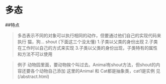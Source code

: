 多态
=================

##特点
>多态表示不同的对象可以执行相同的动作，但要通过他们自己的实现代码来执行
          猫，狗...         shout
(下面这三个没太懂)
1.子类以父类的身份出现
2.子类在工作时以自己的方式来实现
3.子类以父类的身份出现，子类特有的属性和方法不可以使用

>例子
动物园里面，要动物挨个叫过去。Animal有shout方法，但shout的内容还要各个动物自己添加
这里的Animal 和 Cat都是抽象类，cat1是实例
见(/abstract.html)
